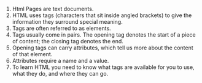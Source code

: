 1. Html Pages are text documents.
1. HTML uses tags (characters that sit inside angled
brackets) to give the information they surround special
meaning.
1. Tags are often referred to as elements.
1. Tags usually come in pairs. The opening tag denotes
the start of a piece of content; the closing tag denotes
the end.
1. Opening tags can carry attributes, which tell us more
about the content of that element.
1. Attributes require a name and a value.
1. To learn HTML you need to know what tags are
available for you to use, what they do, and where they
can go.